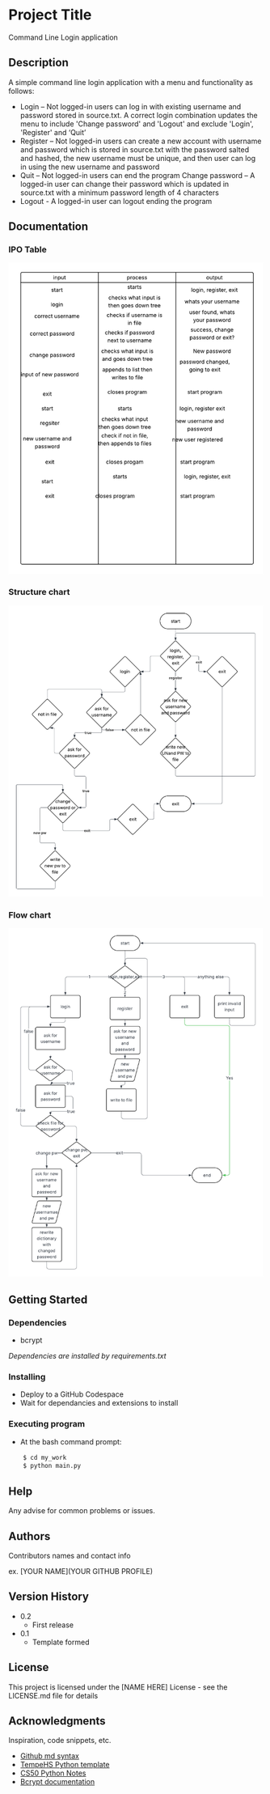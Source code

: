 # Project Title

Command Line Login application

## Description

A simple command line login application with a menu and functionality as follows:

* Login – Not logged-in users can log in with existing username and password stored in source.txt. A correct login combination updates the menu to include 'Change password' and 'Logout' and exclude 'Login', 'Register' and ‘Quit’
* Register – Not logged-in users can create a new account with username and password which is stored in source.txt with the password salted and hashed, the new username must be unique, and then user can log in using the new username and password
* Quit – Not logged-in users can end the program
Change password – A logged-in user can change their password which is updated in source.txt with a minimum password length of 4 characters
* Logout - A logged-in user can logout ending the program

## Documentation

### IPO Table

<img src="IPO.png" />

### Structure chart

<img src="Structure_Chart.png" />

### Flow chart

<img src="Flow_Chart.png" />

## Getting Started

### Dependencies

* bcrypt

*Dependencies are installed by requirements.txt*

### Installing

* Deploy to a GitHub Codespace
* Wait for dependancies and extensions to install

### Executing program

* At the bash command prompt:

``` bash
    $ cd my_work
    $ python main.py
```

## Help

Any advise for common problems or issues.


## Authors

Contributors names and contact info

ex. [YOUR NAME](YOUR GITHUB PROFILE)


## Version History

* 0.2
    * First release
* 0.1
    * Template formed

## License

This project is licensed under the [NAME HERE] License - see the LICENSE.md file for details

## Acknowledgments

Inspiration, code snippets, etc.
* [Github md syntax](https://docs.github.com/en/get-started/writing-on-github/getting-started-with-writing-and-formatting-on-github/basic-writing-and-formatting-syntax)
* [TempeHS Python template](https://github.com/TempeHS/TempeHS_Python_DevContainer)
* [CS50 Python Notes](https://github.com/TempeHS/PythonFundamentals)
* [Bcrypt documentation](https://pypi.org/project/bcrypt/)